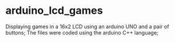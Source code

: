 # arduino_lcd_games
Displaying games in a 16x2 LCD using an arduino UNO and a pair of buttons;
The files were coded using the arduino C++ language;
